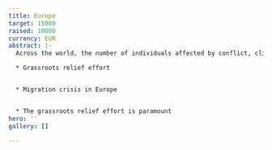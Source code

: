 ```yaml
---
title: Europe
target: 15000
raised: 10000
currency: EUR
abstract: |-
  Across the world, the number of individuals affected by conflict, climate change, economic hardship and political persecution; continues to rise by the day. The EU border agency, show “irregular entries” rose to 114,720 in the first half of 2022, 84% up on last year. It’s never been more important for the grassroots organizations on the ground to have the right aid to respond to the rise in people on the move. Read more on how you can help us help them.

  * Grassroots relief effort


  * Migration crisis in Europe


  * The grassroots relief effort is paramount
hero: ''
gallery: []

---
```

